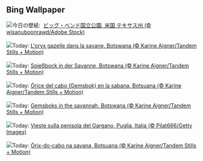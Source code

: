 ## Bing Wallpaper
![](https://www.bing.com/th?id=OHR.BigBendMilkyWay_JA-JP3523395036_UHD.jpg&w=1000)今日の壁紙: &nbsp;[ビッグ・ベンド国立公園, 米国 テキサス州 (© wisanuboonrawd/Adobe Stock)](https://www.bing.com/th?id=OHR.BigBendMilkyWay_JA-JP3523395036_UHD.jpg)
<br><br/>
![](https://www.bing.com/th?id=OHR.GemsbokBotswana_FR-FR4043133584_UHD.jpg&w=1000)Today: [L'oryx gazelle dans la savane, Botswana (© Karine Aigner/Tandem Stills + Motion)](https://www.bing.com/th?id=OHR.GemsbokBotswana_FR-FR4043133584_UHD.jpg)
<br><br/>
![](https://www.bing.com/th?id=OHR.GemsbokBotswana_DE-DE9586161509_UHD.jpg&w=1000)Today: [Spießbock in der Savanne, Botswana (© Karine Aigner/Tandem Stills + Motion)](https://www.bing.com/th?id=OHR.GemsbokBotswana_DE-DE9586161509_UHD.jpg)
<br><br/>
![](https://www.bing.com/th?id=OHR.GemsbokBotswana_ES-ES2633873347_UHD.jpg&w=1000)Today: [Órice del cabo (Gemsbok) en la sabana, Botsuana (© Karine Aigner/Tandem Stills + Motion)](https://www.bing.com/th?id=OHR.GemsbokBotswana_ES-ES2633873347_UHD.jpg)
<br><br/>
![](https://www.bing.com/th?id=OHR.GemsbokBotswana_EN-GB4060073723_UHD.jpg&w=1000)Today: [Gemsboks in the savannah, Botswana (© Karine Aigner/Tandem Stills + Motion)](https://www.bing.com/th?id=OHR.GemsbokBotswana_EN-GB4060073723_UHD.jpg)
<br><br/>
![](https://www.bing.com/th?id=OHR.ViesteItaly_IT-IT7489172458_UHD.jpg&w=1000)Today: [Vieste sulla penisola del Gargano, Puglia, Italia (© Pilat666/Getty Images)](https://www.bing.com/th?id=OHR.ViesteItaly_IT-IT7489172458_UHD.jpg)
<br><br/>
![](https://www.bing.com/th?id=OHR.GemsbokBotswana_PT-BR8699513531_UHD.jpg&w=1000)Today: [Órix-do-cabo na savana, Botsuana (© Karine Aigner/Tandem Stills + Motion)](https://www.bing.com/th?id=OHR.GemsbokBotswana_PT-BR8699513531_UHD.jpg)
<br><br/>
